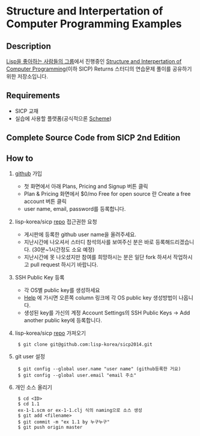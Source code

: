 Structure and Interpertation of Computer Programming Examples
=======================================


Description
----------
[Lisp을 좋아하는 사람들의 그룹][lispkorea]에서 진행중인 [Structure and Interpertation of
Computer Programming][SICP](이하 SICP) Returns 스터디의 연습문제 풀이를 공유하기 위한 저장소입니다.

Requirements
-----------
 * SICP 교재
 * 실습에 사용할 플랫폼(공식적으론 [Scheme][Racket])

Complete Source Code from SICP 2nd Edition
------------------------------------------
[SICP Source Code]: https://mitpress.mit.edu/sicp/code/

How to
------
1. [github][github] 가입
    * 첫 화면에서 아래 Plans, Pricing and Signup 버튼 클릭
    * Plan & Pricing 화면에서 $0/mo Free for open source 란 Create a free account 버튼 클릭
    * user name, email, password를 등록합니다. 
2. lisp-korea/sicp [repo][lispkorea-sicp-repo] 접근권한 요청
    * 게시판에 등록한 github user name을 올려주세요.
    * 지난시간에 나오셔서 스터디 참석의사를 보여주신 분은 바로 등록해드리겠습니다. (30분~1시간정도 소요 예정) 
    * 지난시간에 못 나오셨지만 참여를 희망하시는 분은 일단 fork 하셔서 작업하시고 pull request 하시기 바랍니다.
3. SSH Public Key 등록
    * 각 OS별 public key를 생성하세요
    * [Help](http://help.github.com/) 에 가시면 오른쪽 column 링크에 각 OS public key 생성방법이 나옵니다.
    * 생성된 key를 가신의 계정 Account Settings의 SSH Public Keys -> Add another public key에 등록합니다. 
4. lisp-korea/sicp [repo][lispkorea-sicp-repo] 가져오기

        $ git clone git@github.com:lisp-korea/sicp2014.git
        
5. git user 설정

        $ git config --global user.name "user name" (github등록한 거요)
        $ git config --global user.email "email 주소"

6. 개인 소스 올리기

        $ cd <ID>
        $ cd 1.1
        ex-1-1.scm or ex-1-1.clj 식의 naming으로 소스 생성
        $ git add <filename>
        $ git commit -m "ex 1.1 by 누구누구"
        $ git push origin master    

[SICP]: http://mitpress.mit.edu/sicp/
[lispkorea]: http://www.lispkorea.org
[lispkorea]: http://groups.google.com/group/lisp-korea
[github]:http://github.com
[Racket]:http://racket-lang.org/
[lispkorea-sicp-repo]:http://github.com/lisp-korea/sicp2014
